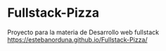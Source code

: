 # Fullstack-Pizza
Proyecto para la materia de Desarrollo web fullstack
https://estebanorduna.github.io/Fullstack-Pizza/
